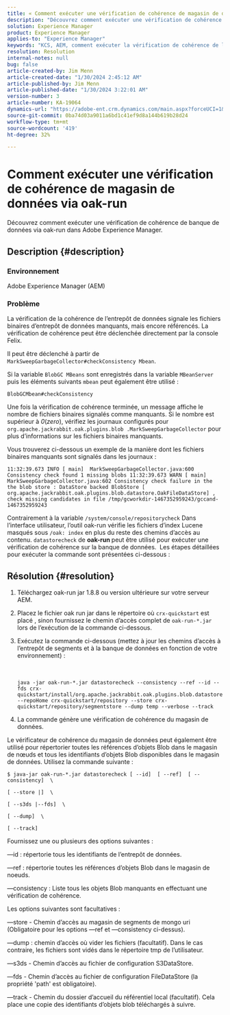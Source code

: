 ```yaml
---
title: « Comment exécuter une vérification de cohérence de magasin de données via oak-run »
description: "Découvrez comment exécuter une vérification de cohérence de banque de données via oak-run dans Adobe Experience Manager."
solution: Experience Manager
product: Experience Manager
applies-to: "Experience Manager"
keywords: "KCS, AEM, comment exécuter la vérification de cohérence de la banque de données via oak-run, Adobe Experience Manager"
resolution: Resolution
internal-notes: null
bug: false
article-created-by: Jim Menn
article-created-date: "1/30/2024 2:45:12 AM"
article-published-by: Jim Menn
article-published-date: "1/30/2024 3:22:01 AM"
version-number: 3
article-number: KA-19064
dynamics-url: "https://adobe-ent.crm.dynamics.com/main.aspx?forceUCI=1&pagetype=entityrecord&etn=knowledgearticle&id=2c0b9c95-19bf-ee11-9079-6045bd006268"
source-git-commit: 0ba74d03a9011a6bd1c41ef9d8a144b619b28d24
workflow-type: tm+mt
source-wordcount: '419'
ht-degree: 32%

---
```


# Comment exécuter une vérification de cohérence de magasin de données via oak-run


Découvrez comment exécuter une vérification de cohérence de banque de données via oak-run dans Adobe Experience Manager.

## Description {#description}


### Environnement

Adobe Experience Manager (AEM)

### Problème

La vérification de la cohérence de l’entrepôt de données signale les fichiers binaires d’entrepôt de données manquants, mais encore référencés. La vérification de cohérence peut être déclenchée directement par la console Felix.

Il peut être déclenché à partir de `MarkSweepGarbageCollector#checkConsistency Mbean`.

Si la variable `BlobGC MBeans` sont enregistrés dans la variable `MBeanServer` puis les éléments suivants `mbean` peut également être utilisé :

`BlobGCMbean#checkConsistency`

Une fois la vérification de cohérence terminée, un message affiche le nombre de fichiers binaires signalés comme manquants. Si le nombre est supérieur à *0*(*zero*), vérifiez les journaux configurés pour `org.apache.jackrabbit.oak.plugins.blob .MarkSweepGarbageCollector` pour plus d’informations sur les fichiers binaires manquants.

Vous trouverez ci-dessous un exemple de la manière dont les fichiers binaires manquants sont signalés dans les journaux :




```
11:32:39.673 INFO [ main]  MarkSweepGarbageCollector.java:600 Consistency check found 1 missing blobs 11:32:39.673 WARN [ main]  MarkSweepGarbageCollector.java:602 Consistency check failure in the the blob store : DataStore backed BlobStore [ org.apache.jackrabbit.oak.plugins.blob.datastore.OakFileDataStore] , check missing candidates in file /tmp/gcworkdir-1467352959243/gccand-1467352959243
```




Contrairement à la variable `/system/console/repositorycheck` Dans l’interface utilisateur, l’outil oak-run vérifie les fichiers d’index Lucene masqués sous `/oak: index` en plus du reste des chemins d’accès au contenu. `datastorecheck` de <b>oak-run </b>peut être utilisé pour exécuter une vérification de cohérence sur la banque de données.  Les étapes détaillées pour exécuter la commande sont présentées ci-dessous :


## Résolution {#resolution}


1. Téléchargez oak-run jar 1.8.8 ou version ultérieure sur votre serveur AEM.
2. Placez le fichier oak run jar dans le répertoire où `crx-quickstart` est placé , sinon fournissez le chemin d’accès complet de `oak-run-*.jar` lors de l’exécution de la commande ci-dessous.
3. Exécutez la commande ci-dessous (mettez à jour les chemins d’accès à l’entrepôt de segments et à la banque de données en fonction de votre environnement) :<br><br><br>

   ```
   java -jar oak-run-*.jar datastorecheck --consistency --ref --id --fds crx-quickstart/install/org.apache.jackrabbit.oak.plugins.blob.datastore.FileDataStore.config --repoHome crx-quickstart/repository --store crx-quickstart/repository/segmentstore --dump temp --verbose --track
   ```

4. La commande génère une vérification de cohérence du magasin de données.




Le vérificateur de cohérence du magasin de données peut également être utilisé pour répertorier toutes les références d’objets Blob dans le magasin de nœuds et tous les identifiants d’objets Blob disponibles dans le magasin de données. Utilisez la commande suivante :

`$ java-jar oak-run-*.jar datastorecheck [ --id]  [ --ref]  [ --consistency]  \`

`[ --store |]  \`

`[ --s3ds |--fds]  \`

`[ --dump]  \`

`[ --track]`



Fournissez une ou plusieurs des options suivantes :

—id : répertorie tous les identifiants de l’entrepôt de données.

—ref : répertorie toutes les références d’objets Blob dans le magasin de noeuds.

—consistency : Liste tous les objets Blob manquants en effectuant une vérification de cohérence.



Les options suivantes sont facultatives :

—store - Chemin d’accès au magasin de segments de mongo uri (Obligatoire pour les options —ref et —consistency ci-dessus).

—dump : chemin d’accès où vider les fichiers (facultatif). Dans le cas contraire, les fichiers sont vidés dans le répertoire tmp de l’utilisateur.

—s3ds - Chemin d’accès au fichier de configuration S3DataStore.

—fds - Chemin d’accès au fichier de configuration FileDataStore (la propriété &#39;path&#39; est obligatoire).

—track - Chemin du dossier d’accueil du référentiel local (facultatif). Cela place une copie des identifiants d’objets blob téléchargés à suivre.
